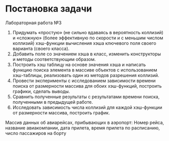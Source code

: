 # Постановка задачи
Лабораторная работа №3
1) Придумать «простую» (не сильно вдаваясь в вероятность коллизий) и «сложную»
(более эффективную по скорости и с меньшим числом коллизий) хэш-функции
вычисления хэша ключевого поля своего варианта (своего класса).
2) Добавить поле со значением хэша в класс, изменить конструкторы и
методы соответствующим образом.
3) Построить хэш таблицу на основе значения хэша и написать функцию поиска
элемента в массиве объектов с использованием хэш-таблицы, реализовать один из
методов разрешения коллизий.
4) Провести эксперименты с исследованием зависимости времени поиска от
размерности массива для обоих хэш-функций, построить графики, сделать выводы.
5) Сравнить полученные результаты с результатами времени поиска, полученными в
предыдущей работе.
6) Исследовать зависимость числа коллизий для каждой хэш-функции от
размерности массива, построить график.

Массив данных об авиарейсах, прибывающих в аэропорт: Номер рейса, название
авиакомпании, дата прилета, время прилета по расписанию, число пассажиров на борту
